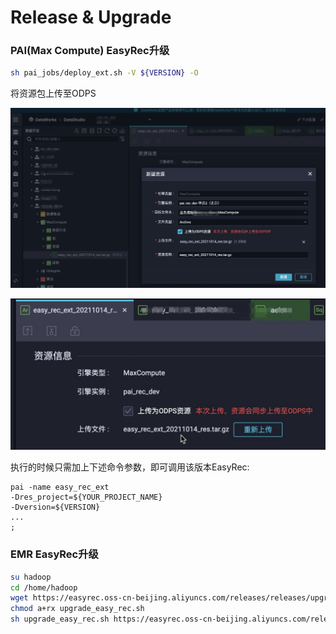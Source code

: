 # Release & Upgrade

### PAI(Max Compute) EasyRec升级

```bash
sh pai_jobs/deploy_ext.sh -V ${VERSION} -O
```

将资源包上传至ODPS

![newresource.png](../images/release/newresource.png)

![resourceinformation.png](../images/release/resourceinformation.png)

执行的时候只需加上下述命令参数，即可调用该版本EasyRec:

```
pai -name easy_rec_ext
-Dres_project=${YOUR_PROJECT_NAME}
-Dversion=${VERSION}
...
;
```



### EMR EasyRec升级

```bash
su hadoop
cd /home/hadoop
wget https://easyrec.oss-cn-beijing.aliyuncs.com/releases/releases/upgrade_easy_rec.sh -O upgrade_easy_rec.sh
chmod a+rx upgrade_easy_rec.sh
sh upgrade_easy_rec.sh https://easyrec.oss-cn-beijing.aliyuncs.com/releases/easy_rec-0.1.0-py2.py3-none-any.whl
```
